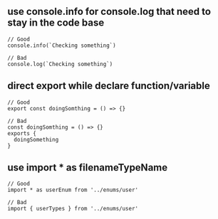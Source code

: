 ## use console.info for console.log that need to stay in the code base

```
// Good
console.info(`Checking something`)

// Bad
console.log(`Checking something`)
```

## direct export while declare function/variable

```
// Good
export const doingSomthing = () => {}

// Bad
const doingSomthing = () => {}
exports {
  doingSomething
}
```

## use import * as filenameTypeName

```
// Good
import * as userEnum from '../enums/user'

// Bad
import { userTypes } from '../enums/user'
```
